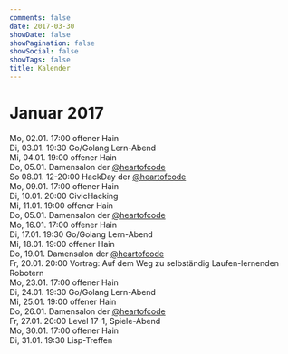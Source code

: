 ```yaml
---
comments: false
date: 2017-03-30
showDate: false
showPagination: false
showSocial: false
showTags: false
title: Kalender
---
```


# Januar 2017

Mo, 02.01. 17:00 offener Hain</br>
Di, 03.01. 19:30 Go/Golang Lern-Abend</br>
Mi, 04.01. 19:00 offener Hain</br>
Do, 05.01. Damensalon der  <a href="https://twitter.com/heartofcode">@heartofcode</a></br>
So 	08.01. 12-20:00 HackDay der <a href="https://twitter.com/heartofcode">@heartofcode</a></br>
Mo,	09.01. 17:00 offener Hain</br>
Di, 10.01. 20:00 CivicHacking</br>
Mi, 11.01. 19:00 offener Hain</br>
Do, 05.01. Damensalon der  <a href="https://twitter.com/heartofcode">@heartofcode</a> </br>
Mo, 16.01. 17:00 offener Hain</br>
Di, 17.01. 19:30 Go/Golang Lern-Abend</br>
Mi, 18.01. 19:00 offener Hain</br>
Do, 19.01. Damensalon der  <a href="https://twitter.com/heartofcode">@heartofcode</a></br>
Fr, 20.01. 20:00 Vortrag: Auf dem Weg zu selbständig Laufen-lernenden Robotern</br>
Mo, 23.01. 17:00 offener Hain</br>
Di, 24.01. 19:30 Go/Golang Lern-Abend</br>
Mi, 25.01. 19:00 offener Hain</br>
Do, 26.01. Damensalon der  <a href="https://twitter.com/heartofcode">@heartofcode</a></br>
Fr, 27.01. 20:00 Level 17-1, Spiele-Abend</br>
Mo, 30.01. 17:00 offener Hain</br>
Di, 31.01. 19:30 Lisp-Treffen</br>